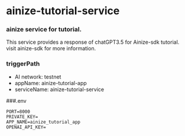 # ainize-tutorial-service

### ainize service for tutorial. 
This service provides a response of chatGPT3.5 for Ainize-sdk tutorial. \
visit ainize-sdk for more information.

### triggerPath
- AI network: testnet
- appName: ainize-tutorial-app
- serviceName: ainize-tutorial-service

###.env
```
PORT=8000
PRIVATE_KEY=
APP_NAME=ainize_tutorial_app
OPENAI_API_KEY=
```
